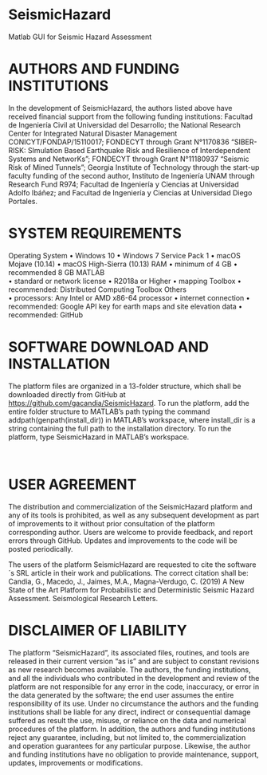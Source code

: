 # SeismicHazard
Matlab GUI for Seismic Hazard Assessment

# AUTHORS AND FUNDING INSTITUTIONS
In the development of SeismicHazard, the authors listed above have received financial support from the following funding institutions: Facultad de Ingeniería Civil at Universidad del Desarrollo; the National Research Center for Integrated Natural Disaster Management CONICYT/FONDAP/15110017; FONDECYT through Grant N°1170836 “SIBER-RISK: SImulation Based Earthquake Risk and Resilience of Interdependent Systems and NetworKs”; FONDECYT through Grant N°11180937 “Seismic Risk of Mined Tunnels”; Georgia Institute of Technology through the start-up faculty funding of the second author, Instituto de Ingeniería UNAM through Research Fund R974; Facultad de Ingeniería y Ciencias at Universidad Adolfo Ibáñez; and Facultad de Ingeniería y Ciencias at Universidad Diego Portales. 

# SYSTEM REQUIREMENTS

  Operating System
  •	Windows 10
  •	Windows 7 Service Pack 1
  •	macOS Mojave (10.14)
  •	macOS High-Sierra (10.13)
  RAM
  •	minimum of 4 GB
  •	recommended 8 GB
  MATLAB	
  •	standard or network license
  •	R2018a or Higher
  •	mapping Toolbox
  •	recommended: Distributed Computing Toolbox
  Others	
  •	processors: Any Intel or AMD x86-64 processor
  •	internet connection
  •	recommended: Google API key for earth maps and site elevation data
  •	recommended: GitHub



# SOFTWARE DOWNLOAD AND INSTALLATION
The platform files are organized in a 13-folder structure, which shall be downloaded directly from GitHub at https://github.com/gacandia/SeismicHazard. To run the platform, add the entire folder structure to MATLAB’s path typing the command addpath(genpath(install_dir)) in MATLAB’s workspace, where install_dir is a string containing the full path to the installation directory. To run the platform, type SeismicHazard in MATLAB’s workspace. 

 
# USER AGREEMENT
The distribution and commercialization of the SeismicHazard platform and any of its tools is prohibited, as well as any subsequent development as part of improvements to it without prior consultation of the platform corresponding author. Users are welcome to provide feedback, and report errors through GitHub. Updates and improvements to the code will be posted periodically. 

The users of the platform SeismicHazard are requested to cite the software´s SRL article in their work and publications. The correct citation shall be: Candia, G., Macedo, J., Jaimes, M.A., Magna-Verdugo, C. (2019) A New State of the Art Platform for Probabilistic and Deterministic Seismic Hazard Assessment. Seismological Research Letters. 

# DISCLAIMER OF LIABILITY
The platform “SeismicHazard”, its associated files, routines, and tools are released in their current version “as is” and are subject to constant revisions as new research becomes available. The authors, the funding institutions, and all the individuals who contributed in the development and review of the platform are not responsible for any error in the code, inaccuracy, or error in the data generated by the software; the end user assumes the entire responsibility of its use. Under no circumstance the authors and the funding institutions shall be liable for any direct, indirect or consequential damage suffered as result the use, misuse, or reliance on the data and numerical procedures of the platform. In addition, the authors and funding institutions reject any guarantee, including, but not limited to, the commercialization and operation guarantees for any particular purpose. Likewise, the author and funding institutions have no obligation to provide maintenance, support, updates, improvements or modifications.


